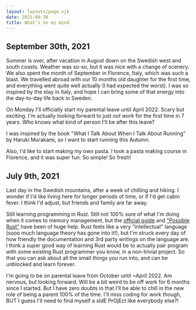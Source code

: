 ```yaml
---
layout: layouts/page.njk
date: 2021-09-30
title: What’s on my mind
---
```


<section>

# September 30th, 2021

Summer is over, after vacation in August down on the Swedish west and south coasts. Weather was so-so, but it was nice with a change of scenery. We also spent the month of September in Florence, Italy, which was such a blast. We travelled abroad with our 10 months old daughter for the first time, and everything went quite well actually (I had expected the worst). I was so inspired by the stay in Italy, and hope I can bring some of that energy into the day-to-day life back in Sweden.

On Monday I'll officially start my parental leave until April 2022. Scary but exciting. I'm actually looking forward to just _not work_ for the first time in 7 years. Who knows what kind of person I'll be after this leave?

I was inspired by the book "What I Talk About When I Talk About Running" by Haruki Murakami, so I want to start running this Autumn.

Also, I'd like to start making my own pasta. I took a pasta making course in Florence, and it was super fun. So simple! So fresh!

</section>

<section>

# July 9th, 2021

Last day in the Swedish mountains, after a week of chilling and hiking. I wonder if I'd like living here for longer periods of time, or if I'd get cabin fever. I think I'd adjust, but friends and family are far away.

Still learning programming in Rust. Still not 100% sure of what I'm doing when it comes to memory management, but the [official guide](https://doc.rust-lang.org/book/) and ["Possible Rust"](https://www.possiblerust.com/) have been of huge help. Rust feels like a very "intellectual" language (sooo much language theory has gone into it!), but I'm struck every day of how friendly the documentation and 3rd party writings on the language are. I think a super good way of learning Rust would be to actually pair program with some existing Rust programmer you know, in a non-trivial project. So that you can ask about all the small things you run into, and can be unblocked and learn forever.

I'm going to be on parental leave from October until ~April 2022. Am nervous, but looking forward. Will be a bit weird to be off work for 6 months since I started. But I have zero doubts in that I'll be able to chill in the new role of being a parent 100% of the time. I'll miss coding for work though, BUT I guess I'll need to find myself a sIdE PrOjEct like everybody else?!

</section>
